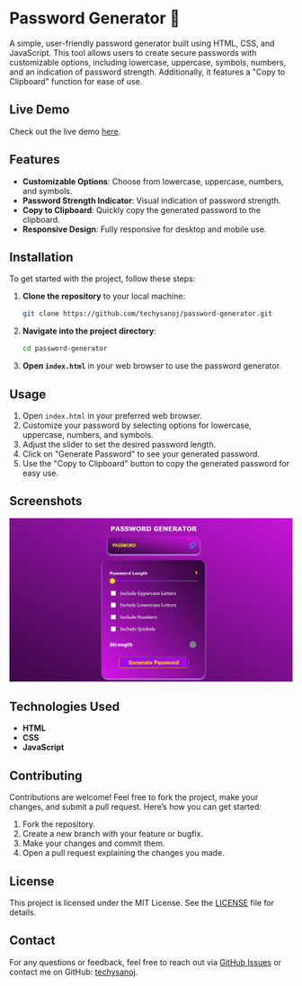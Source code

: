 # Password Generator 🔐

A simple, user-friendly password generator built using HTML, CSS, and JavaScript. This tool allows users to create secure passwords with customizable options, including lowercase, uppercase, symbols, numbers, and an indication of password strength. Additionally, it features a "Copy to Clipboard" function for ease of use.

## Live Demo

Check out the live demo [here](https://modern-password-generator-using-js.vercel.app/).

## Features

- **Customizable Options**: Choose from lowercase, uppercase, numbers, and symbols.
- **Password Strength Indicator**: Visual indication of password strength.
- **Copy to Clipboard**: Quickly copy the generated password to the clipboard.
- **Responsive Design**: Fully responsive for desktop and mobile use.

## Installation

To get started with the project, follow these steps:

1. **Clone the repository** to your local machine:

    ```bash
    git clone https://github.com/techysanoj/password-generator.git
    ```

2. **Navigate into the project directory**:

    ```bash
    cd password-generator
    ```

3. **Open `index.html`** in your web browser to use the password generator.

## Usage

1. Open `index.html` in your preferred web browser.
2. Customize your password by selecting options for lowercase, uppercase, numbers, and symbols.
3. Adjust the slider to set the desired password length.
4. Click on "Generate Password" to see your generated password.
5. Use the "Copy to Clipboard" button to copy the generated password for easy use.

## Screenshots

![Password Generator Screenshot](homesceen.png)

## Technologies Used

- **HTML**
- **CSS**
- **JavaScript**

## Contributing

Contributions are welcome! Feel free to fork the project, make your changes, and submit a pull request. Here’s how you can get started:

1. Fork the repository.
2. Create a new branch with your feature or bugfix.
3. Make your changes and commit them.
4. Open a pull request explaining the changes you made.

## License

This project is licensed under the MIT License. See the [LICENSE](LICENSE) file for details.

## Contact

For any questions or feedback, feel free to reach out via [GitHub Issues](https://github.com/techysanoj/password-generator/issues) or contact me on GitHub: [techysanoj](https://github.com/techysanoj).
